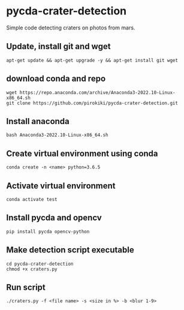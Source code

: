 # pycda-crater-detection
Simple code detecting craters on photos from mars.

## Update, install git and wget

```
apt-get update && apt-get upgrade -y && apt-get install git wget
```

## download conda and repo

```
wget https://repo.anaconda.com/archive/Anaconda3-2022.10-Linux-x86_64.sh
git clone https://github.com/pirokiki/pycda-crater-detection.git
```

## Install anaconda

```
bash Anaconda3-2022.10-Linux-x86_64.sh
```

## Create virtual environment using conda

```
conda create -n <name> python=3.6.5
```

## Activate virtual environment

```
conda activate test
```

## Install pycda and opencv

```
pip install pycda opencv-python
```

## Make detection script executable

```
cd pycda-crater-detection
chmod +x craters.py
```

## Run script

```
./craters.py -f <file name> -s <size in %> -b <blur 1-9>
```
